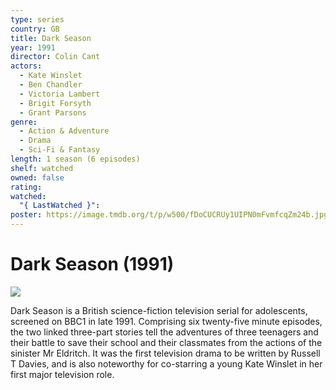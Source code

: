 ```yaml
---
type: series
country: GB
title: Dark Season
year: 1991
director: Colin Cant
actors:
  - Kate Winslet
  - Ben Chandler
  - Victoria Lambert
  - Brigit Forsyth
  - Grant Parsons
genre:
  - Action & Adventure
  - Drama
  - Sci-Fi & Fantasy
length: 1 season (6 episodes)
shelf: watched
owned: false
rating:
watched:
  "{ LastWatched }":
poster: https://image.tmdb.org/t/p/w500/fDoCUCRUy1UIPN0mFvmfcqZm24b.jpg
---
```


# Dark Season (1991)

![](https://image.tmdb.org/t/p/w500/fDoCUCRUy1UIPN0mFvmfcqZm24b.jpg)

Dark Season is a British science-fiction television serial for adolescents, screened on BBC1 in late 1991. Comprising six twenty-five minute episodes, the two linked three-part stories tell the adventures of three teenagers and their battle to save their school and their classmates from the actions of the sinister Mr Eldritch. It was the first television drama to be written by Russell T Davies, and is also noteworthy for co-starring a young Kate Winslet in her first major television role.
